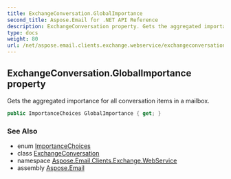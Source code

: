 ```yaml
---
title: ExchangeConversation.GlobalImportance
second_title: Aspose.Email for .NET API Reference
description: ExchangeConversation property. Gets the aggregated importance for all conversation items in a mailbox
type: docs
weight: 80
url: /net/aspose.email.clients.exchange.webservice/exchangeconversation/globalimportance/
---
```

## ExchangeConversation.GlobalImportance property

Gets the aggregated importance for all conversation items in a mailbox.

```csharp
public ImportanceChoices GlobalImportance { get; }
```

### See Also

* enum [ImportanceChoices](../../../aspose.email.clients.exchange/importancechoices/)
* class [ExchangeConversation](../)
* namespace [Aspose.Email.Clients.Exchange.WebService](../../exchangeconversation/)
* assembly [Aspose.Email](../../../)


